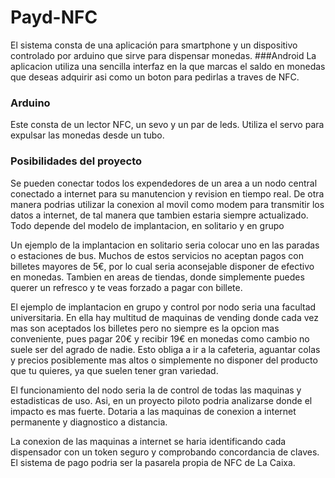 # Payd-NFC
El sistema consta de una aplicación para smartphone y un dispositivo controlado por arduino que sirve para dispensar monedas. 
###Android
La aplicacion utiliza una sencilla interfaz en la que marcas el saldo en monedas que deseas adquirir asi como un boton para pedirlas a traves de NFC.

### Arduino
Este consta de un lector NFC, un sevo y un par de leds. Utiliza el servo para expulsar las monedas desde un tubo.

### Posibilidades del proyecto
Se pueden conectar todos los expendedores de un area a un nodo central conectado a internet para su manutencion y revision en tiempo real. De otra manera podrias utilizar la conexion al movil como modem para transmitir los datos a internet, de tal manera que tambien estaria siempre actualizado. Todo depende del modelo de implantacion, en solitario y en grupo

Un ejemplo de la implantacion en solitario seria colocar uno en las paradas o estaciones de bus. Muchos de estos servicios no aceptan pagos con billetes mayores de 5€, por lo cual seria aconsejable disponer de efectivo en monedas. Tambien en areas de tiendas, donde simplemente puedes querer un refresco y te veas forzado a pagar con billete.

El ejemplo de implantacion en grupo y control por nodo seria una facultad universitaria. En ella hay multitud de maquinas de vending donde cada vez mas son aceptados los billetes pero no siempre es la opcion mas conveniente, pues pagar 20€ y recibir 19€ en monedas como cambio no suele ser del agrado de nadie. Esto obliga a ir a la cafeteria, aguantar colas y precios posiblemente mas altos o simplemente no disponer del producto que tu quieres, ya que suelen tener gran variedad.

El funcionamiento del nodo seria la de control de todas las maquinas y estadisticas de uso. Asi, en un proyecto piloto podria analizarse donde el impacto es mas fuerte. Dotaria a las maquinas de conexion a internet permanente y diagnostico a distancia.

La conexion de las maquinas a internet se haria identificando cada dispensador con un token seguro y comprobando concordancia de claves. El sistema de pago podria ser la pasarela propia de NFC de La Caixa.
